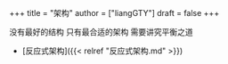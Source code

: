 +++
title = "架构"
author = ["liangGTY"]
draft = false
+++

没有最好的结构 只有最合适的架构 需要讲究平衡之道

-   [反应式架构]({{< relref "反应式架构.md" >}})
